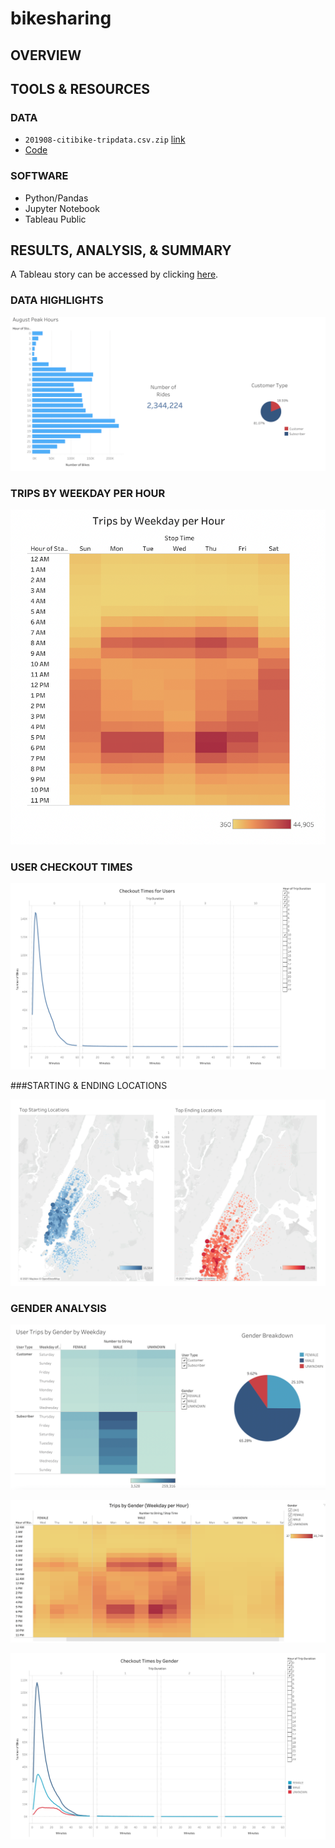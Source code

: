 # bikesharing

## OVERVIEW

## TOOLS & RESOURCES

### DATA

* `201908-citibike-tripdata.csv.zip` [link](https://s3.amazonaws.com/tripdata/index.html)
* [Code](https://github.com/farwaali08/bikesharing/blob/d7dbf88019605ec60ef3d388e9fb81b2c7fda98f/NYC_CitiBike_Challenge_starter_code.ipynb)

### SOFTWARE

* Python/Pandas
* Jupyter Notebook
* Tableau Public

## RESULTS, ANALYSIS, & SUMMARY

A Tableau story can be accessed by clicking [here](https://public.tableau.com/shared/C6G9H6C48?:display_count=n&:origin=viz_share_link).


### DATA HIGHLIGHTS

![alt_text](https://github.com/farwaali08/bikesharing/blob/ece047f91dc26cd2846b2d1c2404a34d99a4c783/Images/1.png)

### TRIPS BY WEEKDAY PER HOUR

![alt_text](https://github.com/farwaali08/bikesharing/blob/ece047f91dc26cd2846b2d1c2404a34d99a4c783/Images/2.png)

### USER CHECKOUT TIMES

![alt_text](https://github.com/farwaali08/bikesharing/blob/ece047f91dc26cd2846b2d1c2404a34d99a4c783/Images/7.png)

###STARTING & ENDING LOCATIONS

![alt_text](https://github.com/farwaali08/bikesharing/blob/ece047f91dc26cd2846b2d1c2404a34d99a4c783/Images/3.png)

### GENDER ANALYSIS

![alt_text](https://github.com/farwaali08/bikesharing/blob/ece047f91dc26cd2846b2d1c2404a34d99a4c783/Images/4.png)

![alt_text](https://github.com/farwaali08/bikesharing/blob/ece047f91dc26cd2846b2d1c2404a34d99a4c783/Images/5.png)

![alt_text](https://github.com/farwaali08/bikesharing/blob/ece047f91dc26cd2846b2d1c2404a34d99a4c783/Images/6.png)

